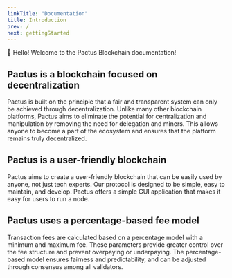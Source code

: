 ```yaml
---
linkTitle: "Documentation"
title: Introduction
prev: /
next: gettingStarted
---
```


👋 Hello! Welcome to the Pactus Blockchain documentation!

## Pactus is a blockchain focused on decentralization

Pactus is built on the principle that a fair and transparent system can only be achieved through decentralization. Unlike many other blockchain platforms, Pactus aims to eliminate the potential for centralization and manipulation by removing the need for delegation and miners. This allows anyone to become a part of the ecosystem and ensures that the platform remains truly decentralized.

## Pactus is a user-friendly blockchain

Pactus aims to create a user-friendly blockchain that can be easily used by anyone, not just tech experts. Our protocol is designed to be simple, easy to maintain, and develop. Pactus offers a simple GUI application that makes it easy for users to run a node.

## Pactus uses a percentage-based fee model

Transaction fees are calculated based on a percentage model with a minimum and maximum fee. These parameters provide greater control over the fee structure and prevent overpaying or underpaying. The percentage-based model ensures fairness and predictability, and can be adjusted through consensus among all validators.